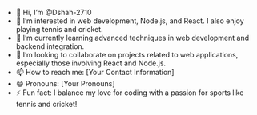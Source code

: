 

- 👋 Hi, I’m @Dshah-2710
- 👀 I’m interested in web development, Node.js, and React. I also enjoy playing tennis and cricket.
- 🌱 I’m currently learning advanced techniques in web development and backend integration.
- 💞️ I’m looking to collaborate on projects related to web applications, especially those involving React and Node.js.
- 📫 How to reach me: [Your Contact Information]
- 😄 Pronouns: [Your Pronouns]
- ⚡ Fun fact: I balance my love for coding with a passion for sports like tennis and cricket!
<!---
Dshah-2710/Dshah-2710 is a ✨ special ✨ repository because its `README.md` (this file) appears on your GitHub profile.
You can click the Preview link to take a look at your changes.
--->
